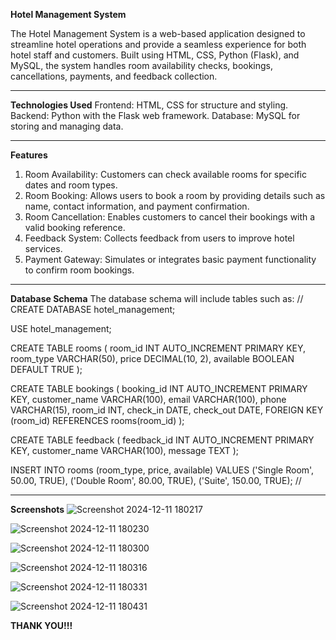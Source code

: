 ****Hotel Management System****

The Hotel Management System is a web-based application designed to streamline hotel operations and provide a seamless experience for both hotel staff and customers. 
Built using HTML, CSS, Python (Flask), and MySQL, the system handles room availability checks, bookings, cancellations, payments, and feedback collection.

---

**Technologies Used**
Frontend: HTML, CSS for structure and styling.
Backend: Python with the Flask web framework.
Database: MySQL for storing and managing data.

---

**Features**
1. Room Availability: Customers can check available rooms for specific dates and room types.
2. Room Booking: Allows users to book a room by providing details such as name, contact information, and payment confirmation.
3. Room Cancellation: Enables customers to cancel their bookings with a valid booking reference.
4. Feedback System: Collects feedback from users to improve hotel services.
5. Payment Gateway: Simulates or integrates basic payment functionality to confirm room bookings.

---

**Database Schema**
The database schema will include tables such as:
//
CREATE DATABASE hotel_management;

USE hotel_management;

CREATE TABLE rooms (
    room_id INT AUTO_INCREMENT PRIMARY KEY,
    room_type VARCHAR(50),
    price DECIMAL(10, 2),
    available BOOLEAN DEFAULT TRUE
);

CREATE TABLE bookings (
    booking_id INT AUTO_INCREMENT PRIMARY KEY,
    customer_name VARCHAR(100),
    email VARCHAR(100),
    phone VARCHAR(15),
    room_id INT,
    check_in DATE,
    check_out DATE,
    FOREIGN KEY (room_id) REFERENCES rooms(room_id)
);

CREATE TABLE feedback (
    feedback_id INT AUTO_INCREMENT PRIMARY KEY,
    customer_name VARCHAR(100),
    message TEXT
);

INSERT INTO rooms (room_type, price, available) VALUES
('Single Room', 50.00, TRUE),
('Double Room', 80.00, TRUE),
('Suite', 150.00, TRUE);
//

---

**Screenshots**
![Screenshot 2024-12-11 180217](https://github.com/user-attachments/assets/b89ca0d2-b615-4da2-a94e-7a2c25b3a7c4)

![Screenshot 2024-12-11 180230](https://github.com/user-attachments/assets/cae5d2b6-e9e1-4f17-835c-c3d2cc424142)

![Screenshot 2024-12-11 180300](https://github.com/user-attachments/assets/9b2358db-66fb-4d83-b4ce-a43bda51cb32)

![Screenshot 2024-12-11 180316](https://github.com/user-attachments/assets/919d7157-20b8-4af3-b714-4bb3f40e50a6)

![Screenshot 2024-12-11 180331](https://github.com/user-attachments/assets/adbf3dfa-5153-46ed-9bee-3ae68a2f4096)

![Screenshot 2024-12-11 180431](https://github.com/user-attachments/assets/b7b05ae0-a8a1-4492-ad97-1832155e0094)

******THANK YOU!!!******








